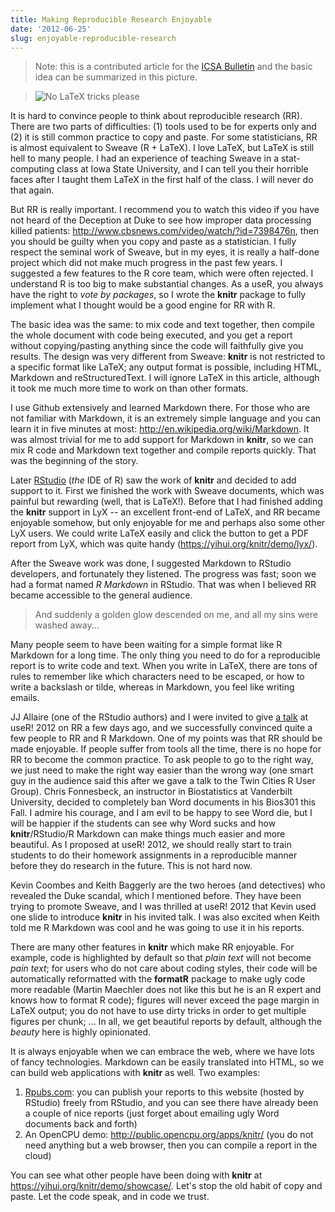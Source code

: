 ```yaml
---
title: Making Reproducible Research Enjoyable
date: '2012-06-25'
slug: enjoyable-reproducible-research
---
```


> Note: this is a contributed article for the [ICSA Bulletin](http://www.icsa.org/bulletin/) and the basic idea can be summarized in this picture.

> ![No LaTeX tricks please](https://db.yihui.org/imgur/jrwbX.jpg)

It is hard to convince people to think about reproducible research (RR). There are two parts of difficulties: (1) tools used to be for experts only and (2) it is still common practice to copy and paste. For some statisticians, RR is almost equivalent to Sweave (R + LaTeX). I love LaTeX, but LaTeX is still hell to many people. I had an experience of teaching Sweave in a stat-computing class at Iowa State University, and I can tell you their horrible faces after I taught them LaTeX in the first half of the class. I will never do that again.

But RR is really important. I recommend you to watch this video if you have not heard of the Deception at Duke to see how improper data processing killed patients: <http://www.cbsnews.com/video/watch/?id=7398476n>, then you should be guilty when you copy and paste as a statistician. I fully respect the seminal work of Sweave, but in my eyes, it is really a half-done project which did not make much progress in the past few years. I suggested a few features to the R core team, which were often rejected. I understand R is too big to make substantial changes. As a useR, you always have the right to _vote by packages_, so I wrote the **knitr** package to fully implement what I thought would be a good engine for RR with R.

The basic idea was the same: to mix code and text together, then compile the whole document with code being executed, and you get a report without copying/pasting anything since the code will faithfully give you results. The design was very different from Sweave: **knitr** is not restricted to a specific format like LaTeX; any output format is possible, including HTML, Markdown and reStructuredText. I will ignore LaTeX in this article, although it took me much more time to work on than other formats.

I use Github extensively and learned Markdown there. For those who are not familiar with Markdown, it is an extremely simple language and you can learn it in five minutes at most: <http://en.wikipedia.org/wiki/Markdown>. It was almost trivial for me to add support for Markdown in **knitr**, so we can mix R code and Markdown text together and compile reports quickly. That was the beginning of the story.

Later [RStudio](http://www.rstudio.org) (_the_ IDE of R) saw the work of **knitr** and decided to add support to it. First we finished the work with Sweave documents, which was painful but rewarding (well, that is LaTeX!). Before that I had finished adding the **knitr** support in LyX -- an excellent front-end of LaTeX, and RR became enjoyable somehow, but only enjoyable for me and perhaps also some other LyX users. We could write LaTeX easily and click the button to get a PDF report from LyX, which was quite handy (<https://yihui.org/knitr/demo/lyx/>).

After the Sweave work was done, I suggested Markdown to RStudio developers, and fortunately they listened. The progress was fast; soon we had a format named _R Markdown_ in RStudio. That was when I believed RR became accessible to the general audience.

> And suddenly a golden glow descended on me, and all my sins were washed away...

Many people seem to have been waiting for a simple format like R Markdown for a long time. The only thing you need to do for a reproducible report is to write code and text. When you write in LaTeX, there are tons of rules to remember like which characters need to be escaped, or how to write a backslash or tilde, whereas in Markdown, you feel like writing emails.

JJ Allaire (one of the RStudio authors) and I were invited to give [a talk](//slides.yihui.org/2012-knitr-RStudio.html) at useR! 2012 on RR a few days ago, and we successfully convinced quite a few people to RR and R Markdown. One of my points was that RR should be made enjoyable. If people suffer from tools all the time, there is no hope for RR to become the common practice. To ask people to go to the right way, we just need to make the right way easier than the wrong way (one smart guy in the audience said this after we gave a talk to the Twin Cities R User Group). Chris Fonnesbeck, an instructor in Biostatistics at Vanderbilt University, decided to completely ban Word documents in his Bios301 this Fall. I admire his courage, and I am evil to be happy to see Word die, but I will be happier if the students can see why Word sucks and how **knitr**/RStudio/R Markdown can make things much easier and more beautiful. As I proposed at useR! 2012, we should really start to train students to do their homework assignments in a reproducible manner before they do research in the future. This is not hard now.

Kevin Coombes and Keith Baggerly are the two heroes (and detectives) who revealed the Duke scandal, which I mentioned before. They have been trying to promote Sweave, and I was thrilled at useR! 2012 that Kevin used one slide to introduce **knitr** in his invited talk. I was also excited when Keith told me R Markdown was cool and he was going to use it in his reports.

There are many other features in **knitr** which make RR enjoyable. For example, code is highlighted by default so that _plain text_ will not become _pain text_; for users who do not care about coding styles, their code will be automatically reformatted with the **formatR** package to make ugly code more readable (Martin Maechler does not like this but he is an R expert and knows how to format R code); figures will never exceed the page margin in LaTeX output; you do not have to use dirty tricks in order to get multiple figures per chunk; ... In all, we get beautiful reports by default, although the _beauty_ here is highly opinionated.

It is always enjoyable when we can embrace the web, where we have lots of fancy technologies. Markdown can be easily translated into HTML, so we can build web applications with **knitr** as well. Two examples:

1. [Rpubs.com](http://rpubs.com): you can publish your reports to this website (hosted by RStudio) freely from RStudio, and you can see there have already been a couple of nice reports (just forget about emailing ugly Word documents back and forth)
2. An OpenCPU demo: <http://public.opencpu.org/apps/knitr/> (you do not need anything but a web browser, then you can compile a report in the cloud)

You can see what other people have been doing with **knitr** at <https://yihui.org/knitr/demo/showcase/>. Let's stop the old habit of copy and paste. Let the code speak, and in code we trust.

